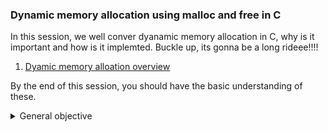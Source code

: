  ### Dynamic memory allocation using malloc and free in C

In this session, we well conver dyanamic memory allocation in C, why is it important and how is it implemted.
Buckle up, its gonna be a long rideee!!!!


1. [Dyamic memory alloation overview](https://s3.amazonaws.com/alx-intranet.hbtn.io/uploads/misc/2021/1/a094c90e7f466bbeaa49cb24c8f04e7f27aaad41.pdf?X-Amz-Algorithm=AWS4-HMAC-SHA256&X-Amz-Credential=AKIARDDGGGOUSBVO6H7D%2F20221014%2Fus-east-1%2Fs3%2Faws4_request&X-Amz-Date=20221014T190316Z&X-Amz-Expires=86400&X-Amz-SignedHeaders=host&X-Amz-Signature=2bc8065b92c043249914c3bcec07899997842025ce5bd687508d77fafcda9bc3)


By the end of this session, you should have the basic understanding of these.

<details>
<summary>General objective</summary>
<ul>
<li>What is the difference between automatic and dynamic allocation</li>
</ul>
</details>